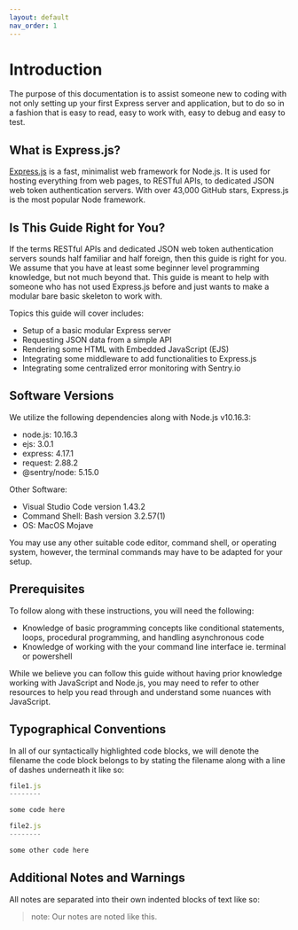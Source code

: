 ```yaml
---
layout: default
nav_order: 1
---
```


# Introduction
The purpose of this documentation is to assist someone new to coding with not only setting up your first Express server and application, but to do so in a fashion that is easy to read, easy to work with, easy to debug and easy to test.

## What is Express.js?

[Express.js](https://expressjs.com/) is a fast, minimalist web framework for Node.js. It is used for hosting everything from web pages, to RESTful APIs, to dedicated JSON web token authentication servers. With over 43,000 GitHub stars, Express.js is the most popular Node framework. 

## Is This Guide Right for You?
If the terms RESTful APIs and dedicated JSON web token authentication servers sounds half familiar and half foreign, then this guide is right for you. We assume that you have at least some beginner level programming knowledge, but not much beyond that. This guide is meant to help with someone who has not used Express.js before and just wants to make a modular bare basic skeleton to work with.

Topics this guide will cover includes:
<ul>
<li>Setup of a basic modular Express server</li>
<li>Requesting JSON data from a simple API</li>
<li>Rendering some HTML with Embedded JavaScript (EJS)</li>
<li>Integrating some middleware to add functionalities to Express.js</li>
<li>Integrating some centralized error monitoring with Sentry.io</li>
</ul>

## Software Versions

We utilize the following dependencies along with Node.js v10.16.3:
<ul>
<li>node.js: 10.16.3</li>
<li>ejs: 3.0.1</li>
<li>express: 4.17.1</li>
<li>request: 2.88.2</li>
<li>@sentry/node: 5.15.0</li>
</ul>

Other Software:
<ul>
<li>Visual Studio Code version 1.43.2</li>
<li>Command Shell: Bash version 3.2.57(1)</li>
<li>OS: MacOS Mojave</li>
</ul>

You may use any other suitable code editor, command shell, or operating system, however, the terminal commands may have to be adapted for your setup.

## Prerequisites
To follow along with these instructions, you will need the following:
<ul>
<li>Knowledge of basic programming concepts like conditional statements, loops, procedural programming, and handling asynchronous code</li>
<li>Knowledge of working with the your command line interface ie. terminal or powershell</li>
</ul>

While we believe you can follow this guide without having prior knowledge working with JavaScript and Node.js, you may need to refer to other resources to help you read through and understand some nuances with JavaScript.

## Typographical Conventions

In all of our syntactically highlighted code blocks, we will denote the filename the code block belongs to by stating the filename along with a line of dashes underneath it like so:

```javascript
file1.js
--------

some code here

file2.js
--------

some other code here

```

## Additional Notes and Warnings

All notes are separated into their own indented blocks of text like so:

>note: Our notes are noted like this.


